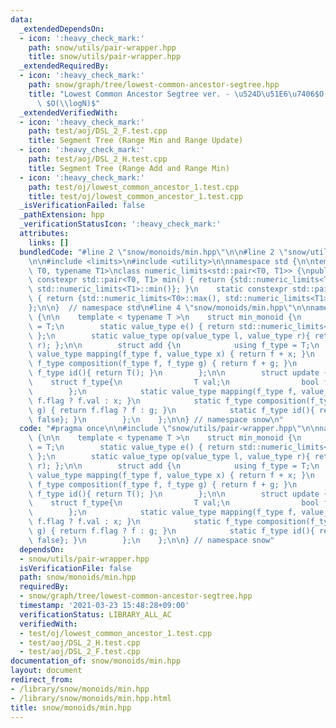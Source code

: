 ```yaml
---
data:
  _extendedDependsOn:
  - icon: ':heavy_check_mark:'
    path: snow/utils/pair-wrapper.hpp
    title: snow/utils/pair-wrapper.hpp
  _extendedRequiredBy:
  - icon: ':heavy_check_mark:'
    path: snow/graph/tree/lowest-common-ancestor-segtree.hpp
    title: "Lowest Common Ancestor Segtree ver. - \u524D\u51E6\u7406$O(N\\log N),\
      \ $O(\\logN)$"
  _extendedVerifiedWith:
  - icon: ':heavy_check_mark:'
    path: test/aoj/DSL_2_F.test.cpp
    title: Segment Tree (Range Min and Range Update)
  - icon: ':heavy_check_mark:'
    path: test/aoj/DSL_2_H.test.cpp
    title: Segment Tree (Range Add and Range Min)
  - icon: ':heavy_check_mark:'
    path: test/oj/lowest_common_ancestor_1.test.cpp
    title: test/oj/lowest_common_ancestor_1.test.cpp
  _isVerificationFailed: false
  _pathExtension: hpp
  _verificationStatusIcon: ':heavy_check_mark:'
  attributes:
    links: []
  bundledCode: "#line 2 \"snow/monoids/min.hpp\"\n\n#line 2 \"snow/utils/pair-wrapper.hpp\"\
    \n\n#include <limits>\n#include <utility>\n\nnamespace std {\n\ntemplate <typename\
    \ T0, typename T1>\nclass numeric_limits<std::pair<T0, T1>> {\npublic:\n    static\
    \ constexpr std::pair<T0, T1> min() { return {std::numeric_limits<T0>::min(),\
    \ std::numeric_limits<T1>::min()}; }\n    static constexpr std::pair<T0, T1> max()\
    \ { return {std::numeric_limits<T0>::max(), std::numeric_limits<T1>::max()}; }\n\
    };\n\n}  // namespace std\n#line 4 \"snow/monoids/min.hpp\"\n\nnamespace snow\
    \ {\n\n    template < typename T >\n    struct min_monoid {\n        using value_type\
    \ = T;\n        static value_type e() { return std::numeric_limits<T>::max();\
    \ };\n        static value_type op(value_type l, value_type r){ return std::min(l,\
    \ r); };\n\n        struct add {\n            using f_type = T;\n            static\
    \ value_type mapping(f_type f, value_type x) { return f + x; }\n            static\
    \ f_type composition(f_type f, f_type g) { return f + g; }\n            static\
    \ f_type id(){ return T(); }\n        };\n\n        struct update {\n        \
    \    struct f_type{\n                T val;\n                bool flag;\n    \
    \        };\n            static value_type mapping(f_type f, value_type x) { return\
    \ f.flag ? f.val : x; }\n            static f_type composition(f_type f, f_type\
    \ g) { return f.flag ? f : g; }\n            static f_type id(){ return {T(),\
    \ false}; }\n        };\n    };\n\n} // namespace snow\n"
  code: "#pragma once\n\n#include \"snow/utils/pair-wrapper.hpp\"\n\nnamespace snow\
    \ {\n\n    template < typename T >\n    struct min_monoid {\n        using value_type\
    \ = T;\n        static value_type e() { return std::numeric_limits<T>::max();\
    \ };\n        static value_type op(value_type l, value_type r){ return std::min(l,\
    \ r); };\n\n        struct add {\n            using f_type = T;\n            static\
    \ value_type mapping(f_type f, value_type x) { return f + x; }\n            static\
    \ f_type composition(f_type f, f_type g) { return f + g; }\n            static\
    \ f_type id(){ return T(); }\n        };\n\n        struct update {\n        \
    \    struct f_type{\n                T val;\n                bool flag;\n    \
    \        };\n            static value_type mapping(f_type f, value_type x) { return\
    \ f.flag ? f.val : x; }\n            static f_type composition(f_type f, f_type\
    \ g) { return f.flag ? f : g; }\n            static f_type id(){ return {T(),\
    \ false}; }\n        };\n    };\n\n} // namespace snow"
  dependsOn:
  - snow/utils/pair-wrapper.hpp
  isVerificationFile: false
  path: snow/monoids/min.hpp
  requiredBy:
  - snow/graph/tree/lowest-common-ancestor-segtree.hpp
  timestamp: '2021-03-23 15:48:28+09:00'
  verificationStatus: LIBRARY_ALL_AC
  verifiedWith:
  - test/oj/lowest_common_ancestor_1.test.cpp
  - test/aoj/DSL_2_H.test.cpp
  - test/aoj/DSL_2_F.test.cpp
documentation_of: snow/monoids/min.hpp
layout: document
redirect_from:
- /library/snow/monoids/min.hpp
- /library/snow/monoids/min.hpp.html
title: snow/monoids/min.hpp
---
```


